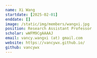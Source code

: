 ```yaml
---
name: Xi Wang
startdate: [2025-02-01]
enddate: []
image: /static/img/members/wangxi.jpg
position: Research Assistant Professor
scholar: wWFM9CgAAAAJ
email: vancy.wangxi (at) gmail.com
website: https://vancywx.github.io/
github: vancywx
---
```

